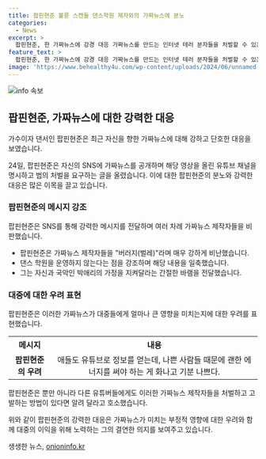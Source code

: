```yaml
---
title: 팝핀현준 불륜 스캔들 댄스학원 제자와의 가짜뉴스에 분노
categories:
  - News
excerpt: >
  팝핀현준, 한 가짜뉴스에 강경 대응 가짜뉴스를 만드는 인터넷 테러 분자들을 처벌할 수 있는 법이 만들어지길 바란다며 분노했고, 이런 문제들은 소문을 많이 내, 법적으로 박살 내야 한다고 목소리를 높였다. 팝핀현준은 SNS를 통해 더 이상 이런 일이 일어나지 않도록 대응해야 한다고 강조했다. 이에 대한 반응이 이루어질지, 더 나아가 법적 조치가 이뤄질지 주목된다.
feature_text: >
  팝핀현준, 한 가짜뉴스에 강경 대응 가짜뉴스를 만드는 인터넷 테러 분자들을 처벌할 수 있는 법이 만들어지길 바란다며 분노했고, 이런 문제들은 소문을 많이 내, 법적으로 박살 내야 한다고 목소리를 높였다. 팝핀현준은 SNS를 통해 더 이상 이런 일이 일어나지 않도록 대응해야 한다고 강조했다. 이에 대한 반응이 이루어질지, 더 나아가 법적 조치가 이뤄질지 주목된다.
image: 'https://www.behealthy4u.com/wp-content/uploads/2024/06/unnamed-file.png'
---
```


<p><img src="https://www.behealthy4u.com/wp-content/uploads/2024/06/unnamed-file.png" alt="info 속보" /></p>

<h2 data-ke-size="size26">팝핀현준, 가짜뉴스에 대한 강력한 대응</h2>

<p>가수이자 댄서인 팝핀현준은 최근 자신을 향한 가짜뉴스에 대해 강하고 단호한 대응을 보였습니다.</p>

<p data-ke-size="size16">24일, 팝핀현준은 자신의 SNS에 가짜뉴스를 공개하며 해당 영상을 올린 유튜브 채널을 명시하고 법의 처벌을 요구하는 글을 올렸습니다. 이에 대한 팝핀현준의 분노와 강력한 대응은 많은 이목을 끌고 있습니다.</p>

<h3>팝핀현준의 메시지 강조</h3>

<p>팝핀현준은 SNS를 통해 강력한 메시지를 전달하며 여러 차례 가짜뉴스 제작자들을 비판했습니다.</p>

<ul>
    <li>팝핀현준은 가짜뉴스 제작자들을 "버러지(벌레)"라며 매우 강하게 비난했습니다.</li>
    <li>댄스 학원을 운영하지 않는다는 점을 강조하며 해당 내용을 일축했습니다.</li>
    <li>그는 자신과 국악인 박애리의 가정을 지켜달라는 간절한 바램을 전달했습니다.</li>
</ul>

<h3>대중에 대한 우려 표현</h3>

<p>팝핀현준은 이러한 가짜뉴스가 대중들에게 얼마나 큰 영향을 미치는지에 대한 우려를 표현했습니다.</p>

<table>
    <tr>
        <th>메시지</th>
        <th>내용</th>
    </tr>
    <tr>
        <td style="text-align: center; height: 17px;"><b>팝핀현준의 우려</b></td>
        <td style="text-align: center; height: 17px;">애들도 유튜브로 정보를 얻는데, 나쁜 사람들 때문에 괜한 에너지를 써야 하는 게 화나고 기분 나쁘다.</td>
    </tr>
</table>

<p>팝핀현준은 뿐만 아니라 다른 유튜버들에게도 이러한 가짜뉴스 제작자들을 처벌하고 고발하는 방법이 있다면 알려 달라고 호소했습니다.</p>

<p data-ke-size="size16">위와 같이 팝핀현준의 강력한 대응은 가짜뉴스가 미치는 부정적 영향에 대한 우려와 함께 대중의 이익을 위해 노력하는 그의 결연한 의지를 보여주고 있습니다.</p>
생생한 뉴스, <a href="https://onioninfo.kr" rel="dofollow">onioninfo.kr</a>


